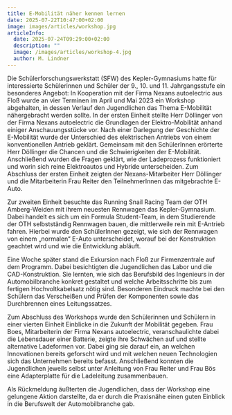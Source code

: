 ```yaml
---
title: E-Mobilität näher kennen lernen
date: 2025-07-22T10:47:00+02:00
image: images/articles/workshop.jpg
articleInfo:
  date: 2025-07-24T09:29:00+02:00
  description: ""
  image: /images/articles/workshop-4.jpg
  author: M. Lindner
---
```


Die Schülerforschungswerkstatt (SFW) des Kepler-Gymnasiums hatte für interessierte Schülerinnen und Schüler der 9., 10. und 11. Jahrgangsstufe ein besonderes Angebot: In Kooperation mit der Firma Nexans autoelectric aus Floß wurde an vier Terminen im April und Mai 2023 ein Workshop abgehalten, in dessen Verlauf den Jugendlichen das Thema E-Mobilität nähergebracht werden sollte. In der ersten Einheit stellte Herr Döllinger von der Firma Nexans autoelectric die Grundlagen der Elektro-Mobilität anhand einiger Anschauungsstücke vor. Nach einer Darlegung der Geschichte der E-Mobilität wurde der Unterschied des elektrischen Antriebs von einem konventionellen Antrieb geklärt. Gemeinsam mit den SchülerInnen erörterte Herr Döllinger die Chancen und die Schwierigkeiten der E-Mobilität. Anschließend wurden die Fragen geklärt, wie der Ladeprozess funktioniert und worin sich reine Elektroautos und Hybride unterscheiden. Zum Abschluss der ersten Einheit zeigten der Nexans-Mitarbeiter Herr Döllinger und die Mitarbeiterin Frau Reiter den TeilnehmerInnen das mitgebrachte E-Auto.

Zur zweiten Einheit besuchte das Running Snail Racing Team der OTH Amberg-Weiden mit ihrem neuesten Rennwagen das Kepler-Gymnasium. Dabei handelt es sich um ein Formula Student-Team, in dem Studierende der OTH selbstständig Rennwagen bauen, die mittlerweile rein mit E-Antrieb fahren. Hierbei wurde den SchülerInnen gezeigt, wie sich der Rennwagen von einem „normalen“ E-Auto unterscheidet, worauf bei der Konstruktion geachtet wird und wie die Entwicklung abläuft.

Eine Woche später stand die Exkursion nach Floß zur Firmenzentrale auf dem Programm. Dabei besichtigten die Jugendlichen das Labor und die CAD-Konstruktion. Sie lernten, wie sich das Berufsbild des Ingenieurs in der Automobilbranche konkret gestaltet und welche Arbeitsschritte bis zum fertigen Hochvoltkabelsatz nötig sind. Besonderen Eindruck machte bei den Schülern das Verscheißen und Prüfen der Komponenten sowie das Durchbrennen eines Leitungssatzes.

Zum Abschluss des Workshops wurde den Schülerinnen und Schülern in einer vierten Einheit Einblicke in die Zukunft der Mobilität gegeben. Frau Boes, Mitarbeiterin der Firma Nexans autoelectric, veranschaulichte dabei die Lebensdauer einer Batterie, zeigte ihre Schwächen auf und stellte alternative Ladeformen vor. Dabei ging sie darauf ein, an welchen Innovationen bereits geforscht wird und mit welchen neuen Technologien sich das Unternehmen bereits befasst. Anschließend konnten die Jugendlichen jeweils selbst unter Anleitung von Frau Reiter und Frau Bös eine Adapterplatte für die Ladeleitung zusammenbauen.

Als Rückmeldung äußterten die Jugendlichen, dass der Workshop eine gelungene Aktion darstellte, da er durch die Praxisnähe einen guten Einblick in die Berufswelt der Automobilbranche gab.
